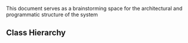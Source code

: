This document serves as a brainstorming space for the architectural and programmatic structure of the system 

Class Hierarchy
- 
